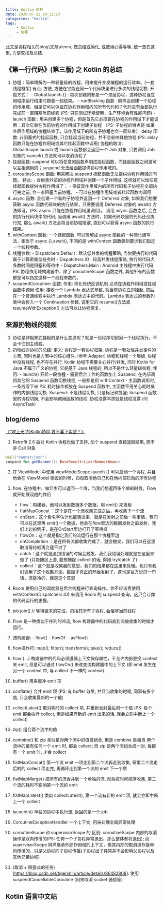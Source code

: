 ```yaml
---
title: Kotlin 协程
date: 2020-07-22 14:12:23
categories: "Kotlin"
tags:
     - Kotlin
     - 协程
---
```


此文是协程相关的blog\文章\demo, 做总结或简化, 或使用心得等等, 统一放在这里, 方便查找及总结.

<!-- more -->

## 《第一行代码》(第三版) 之 Kotlin 的总结

1. 协程：简单理解为一种轻量级的线程，用来提升并发编程的运行效率。(一套线程框架)
        有点: 方便, 方便在它能在同一个代码块里进行多次的线程切换.
        开启方式：
                - Global.launch {} : 每次创建的都是一个顶层协程，这种协程当应用程序运行结束时跟着一起结束。
                - runBlocking 函数 : 同样会创建一个协程的作用域，但是它可以保证在协程作用域内的所有代码和子代码没有全部执行完成前一直阻塞当前线程 (PS: 只在测试环境使用，生产环境会有性能问题)
                - launch 函数 : 用来创建多个协程，但是首先它必须要在协程的作用域下才能调用；其次它会在当前协程的作用域下创建子协程 （PS: 子协程的特点是 如果外层作用域的协程结束了，该作用域下的所有子协程也会一同结束）
        delay 函数: 非阻塞式的挂起函数, 只会挂起当前协程，并不会影响其他协程 (PS: delay 函数只能在协程作用域或其它挂起函数中调用)
        协程的取消: GlobalScope.launch 或 launch 函数都会返回一个 Job 对象, 只要调用 Job 对象的 cancel() 方法就可以取消协程了
2. 挂起函数: suspend
        可以将任意的函数声明成挂起函数，而挂起函数之间是可以互相调用的；suspend 无法给函数提供协程作用域的。
3. coroutineScope 函数: 用来解决 suspend 挂起函数无法提供协程作用域的问题。
        特点: - 会继承外部的协程作用域并创建一个子作用域, 这样就可以给任意挂起函数提供协程作用域了；
             - 保证其作用域内的所有代码和子协程在全部执行完之前, 会一直阻塞当前协程。
             - 可以在协程作用域或者挂起函数内调用
4. async 函数: 会创建一个新的子协程并返回一个 Deferred 对象, 如果我们想要获取 async 函数代码块的执行结果，只需要调用 Deferred 对象的 await() 方法即可。(PS: async 只能在协程作用域里调用)。
        调用 async 函数之后, 会立刻执行代码块中的代码; 当调用 await() 方法时，如果代码块里的代码还没执行完, 那么 await() 方法会将当前协程阻塞, 直到可以获得 async 函数的执行结果。
5. withContext 函数: 一个挂起函数, 可以理解成 async 函数的一种简化版写法，相当于 async {}.await(), 不同的是 withContext 函数强制要求我们指定一个线程参数。
6. 线程参数:
        - Dispatchers.Default : 默认低并发的线程策略, 当你要执行的代码属于计算密集型任务时
        - Dispatchers.IO : 较高并发线程策略, 执行的代码大多数时间是阻塞和等待中
        - Dispatchers.Main : Android 主线程中执行代码
        PS: 协程作用域构建器中，除了 coroutineScope 函数之外, 其他所有的函数都是可以指定这样一个线程参数的。
7. suspendCoroutiner 函数:
        作用: 简化传统回调机制
        必须在协程作用域或挂起函数中调用
        使用: 接收一个 Lambda 表达式参数, 将当前协程立即挂起, 然后在一个普通线程中执行 Lambda 表达式中的代码。Lambda 表达式的参数列表中会传入一个 Continuation 参数, 调用它的 resume()方法或 resumeWithException() 方法可以让协程恢复。

## 来源扔物线的视频

1. 协程是非阻塞式挂起的是什么意思呢？就是一段程序切到另一个线程执行，不会卡住到主线程。
2. 扔物线对协程的总结:
        定义: 协程是一套协程框架.
              协程是一套处理并发事件的方案, 同时也是方案中的核心组件. (参考 Adapter)
              协程和线程一个层级.
              协程中没有线程, 也不存在并行.
              Kotlin 协程不需要关心并行/并发, 同时 Kotlin for Java 不属于广义的协程, 它是基于 Java 线程的, 所以不是什么轻量级线程.
        使用: - launch() 开启一段协程
             - 需要后台工作的函数加上 Suspend, 在内部调用其他的 Suspend 函数切换线程, 一般都是用 withContext
             - 主函数调用时, 一条线写下来
             PS: 耗时操作都放在 Suspend 函数中, 主函数不用关心耗时操作的内部线程切换.
        Suspend: 不是线程切换, 只是标记和提醒; Suspend 函数里的协程切换, 不会影响调用函数的线程.
        协程泄露本质就是线程泄露 (同 AsyncTask)

## blog/demo

[《“吹上天”的Kotlin协程 要不看下实战？》](https://mp.weixin.qq.com/s?__biz=MzAxMTI4MTkwNQ==&mid=2650829957&idx=1&sn=d3beb0bf0a0473a176735ec0569dbdae&chksm=80b7a01bb7c0290d64d660878370a63e674a1239e2f372f20cefa0a792208c28f8d88769acf9&scene=21#wechat_redirect)

1. Retrofit 2.6 后对 Kotlin 协程也做了支持, 加个 suspend 直接返回结果, 而不是 Call 对象

```kotlin
@GET("banner/json")
suspend fun getBanner(): BaseResult<List<BannerBean>>
```

2. 在 ViewModel 中使用 viewModelScope.launch {} 可以启动一个协程, 并且他会在 ViewModel 销毁的时候，自动取消他自己和在他内部启动的所有协程

3. flow: 在协程中，做异步可以返回一个值，当我们想返回多个值的时候，Flow就开始展现他的作用

    - flow：构建器，他可以发射数据多个数据，用 emit() 来发射
    - flatMapConcat ：这个是在一个流收集完成之后，再收集下一个流
    - onStart：这个看名字估计也能猜出来，就是在发射之前做一些事情，我们可以在这里再 emit()一个数据，他会在flow里边的数据发射之前发射，我们上边的例子，是在OnStart里边打开了等待框
    - flowOn：这个就是指定我们的流运行在那个协程里边
    - onCompletion ：是在所有流都收集完成了，就会触发，我们可以在这里取消等待框再合适不过了
    - catch：这个就是遇到错误的时候会触发，我们我错误处理就是在这里来做了 (只能捕捉上游, 要想捕捉 collect 的话, 得用 try/catch 了)
    - collect：这个就是收集器的意思，我们的结果都在这里来处理。也只有我们调用了这个收集方法，数据才真正的开始发射了，这也是官方说的一句话，流是冷的，就是这个意思

4. Room 使用自己的调度器在后台线程进行查询操作。你不应该再使用 withContext(Dispatchers.IO) 来调用 Room 的 suspend 查询，这只会让你的代码运行的更慢。

5. job.join() // 等待请求的完成，包括其所有子协程, 会阻塞当前线程

6. Flow 是一种类似于序列的冷流, flow 构建器中的代码直到流被收集的时候才运行。

7. 流构建器: - flow{}
            - flowOf
            - .asFlow()

8. flow操作符: map(); filter(); transform(); take(); reduce()

9. flow {...} 构建器中的代码必须遵循上下文保存属性，不允许内部更换 context 来 emit, 但是可以通过 flowOn() 来改变流构建器中的上下文 (即 emit 发生在另一个 context 中, 与 collect 不一样的 context)

10. buffer() 用来缓冲 emit 项

11. conflate() 合并 emit 项  (PS: 有 buffer 效果, 并且当收集的时候, 同事有多个值, 只会收集最新的一个值)

12. collectLatest() 取消耗时的 collect 项, 并重新发射最后的一个值 (PS: 每个 emit 都会执行 collect, 但是如果有新的 emit 出来的话, 就会立刻中断上一个 collect)

13. zip() 组合两个流中的值

14. combine() 和 zip 类似是对两个流中的值做组合, 但是 combine 是每当 两个流中的值有任何一个 emit 时, 都会 collect; 而 zip 是两个流组合成一对, 每都有一个 emit 时, 才会 collect

15. flatMapConcat() 第一个流 emit 一项走到第二个流再走到收集, 等第二个流走后的的 collect 项走完, 再循环走到第一个流的 emit 下一个项

16. flatMapMerge() 把所有的流合并到一个单独的流, 然后按时间顺序收集, 第二个流的耗时不影响第一个流的 emit

17. flatMapLatest() 类似 collectLatest(), 第一个流有新的 emit 项, 就会立即中断上一个 collect

18. launchIn() 单独的协程中执行流, 返回的是一个 job

19. CoroutineExceptionHandler 一个上下文, 用来处理全局异常处理

20. coroutineScope 和 supervisorScope 的 区别: coroutineScope 内部的取消操作是双向传播的(PS: 任何一个子协程异常退出，那么整体都将退出); 而 supervisorScope 同样继承外部作用域的上下文，但其内部的取消操作是单向传播的，只是父协程向子协程传播(子协程出了异常并不会影响父协程以及其他兄弟协程)

21. (取消 + 阻塞式的任务)[https://blog.csdn.net/tigershin/article/details/86482808]: 使用suspendCancellableCoroutine (用来取消 socket 通信等)

## Kotlin 语言中文站
